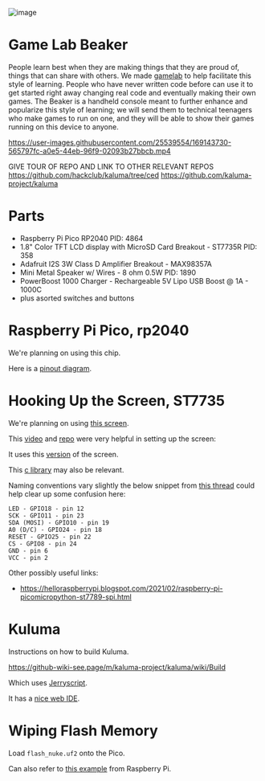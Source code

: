![image](https://user-images.githubusercontent.com/27078897/164332709-5167cbc6-32a4-49e7-8eef-5b4c7a7e7dd5.png)

# Game Lab Beaker
People learn best when they are making things that they are proud of, things that can share with others. We made [gamelab](https://github.com/hackclub/game-lab) to help facilitate this style of learning. People who have never written code before can use it to get started right away changing real code and eventually making their own games. The Beaker is a handheld console meant to further enhance and popularize this style of learning; we will send them to technical teenagers who make games to run on one, and they will be able to show their games running on this device to anyone.

https://user-images.githubusercontent.com/25539554/169143730-565797fc-a0e5-44eb-96f9-02093b27bbcb.mp4


GIVE TOUR OF REPO AND LINK TO OTHER RELEVANT REPOS
https://github.com/hackclub/kaluma/tree/ced
https://github.com/kaluma-project/kaluma

# Parts

- Raspberry Pi Pico RP2040 PID: 4864
- 1.8" Color TFT LCD display with MicroSD Card Breakout - ST7735R PID: 358
- Adafruit I2S 3W Class D Amplifier Breakout - MAX98357A
- Mini Metal Speaker w/ Wires - 8 ohm 0.5W PID: 1890
- PowerBoost 1000 Charger - Rechargeable 5V Lipo USB Boost @ 1A - 1000C
- plus asorted switches and buttons

# Raspberry Pi Pico, rp2040

We're planning on using this chip.

Here is a [pinout diagram](https://datasheets.raspberrypi.com/pico/Pico-R3-A4-Pinout.pdf).

# Hooking Up the Screen, ST7735

We're planning on using [this screen](https://learn.adafruit.com/1-8-tft-display/breakout-pinouts).

This [video](https://www.youtube.com/watch?v=9rDXPcwuXLA) and [repo](https://github.com/stechiez/raspberrypi-pico) were very helpful in setting up the screen:

It uses this [version](https://www.banggood.in/1_44-Inch-TFT-SPI-Serial-Port-LCD-Module-Colorful-Screen-Display-Module-LCD-Screen-ST7735-Drive-p-1903603.html?warehouse=CN&ID=0&p=09122211383184201706&custlinkid=1784032&cur_warehouse=CN) of the screen. 

This [c library](https://github.com/bablokb/pico-st7735) may also be relevant.

Naming conventions vary slightly the below snippet from [this thread](https://forums.raspberrypi.com/viewtopic.php?t=212810) could help clear up some confusion here:

```
LED - GPIO18 - pin 12
SCK - GPIO11 - pin 23
SDA (MOSI) - GPIO10 - pin 19
A0 (D/C) - GPIO24 - pin 18
RESET - GPIO25 - pin 22
CS - GPIO8 - pin 24
GND - pin 6
VCC - pin 2
```

Other possibly useful links:

- https://helloraspberrypi.blogspot.com/2021/02/raspberry-pi-picomicropython-st7789-spi.html

# Kuluma

Instructions on how to build Kuluma.

https://github-wiki-see.page/m/kaluma-project/kaluma/wiki/Build

Which uses [Jerryscript](https://jerryscript.net/).

It has a [nice web IDE](https://kalumajs.org/ide/).

# Wiping Flash Memory

Load `flash_nuke.uf2` onto the Pico.

Can also refer to [this example](https://github.com/raspberrypi/pico-examples/blob/master/flash/nuke/nuke.c) from Raspberry Pi.




